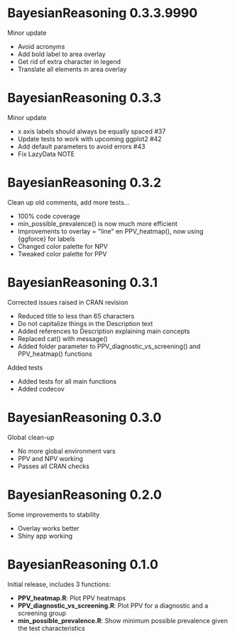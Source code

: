 # BayesianReasoning 0.3.3.9990

Minor update  

* Avoid acronyms
* Add bold label to area overlay
* Get rid of extra character in legend
* Translate all elements in area overlay


# BayesianReasoning 0.3.3

Minor update  

* x axis labels should always be equally spaced #37
* Update tests to work with upcoming ggplot2 #42
* Add default parameters to avoid errors #43
* Fix LazyData NOTE

# BayesianReasoning 0.3.2

Clean up old comments, add more tests...

* 100% code coverage
* min_possible_prevalence() is now much more efficient
* Improvements to overlay = "line" en PPV_heatmap(), now using {ggforce} for labels
* Changed color palette for NPV
* Tweaked color palette for PPV


# BayesianReasoning 0.3.1

Corrected issues raised in CRAN revision

* Reduced title to less than 65 characters
* Do not capitalize things in the Description text
* Added references to Description explaining main concepts
* Replaced cat() with message()
* Added folder parameter to PPV_diagnostic_vs_screening() and PPV_heatmap() functions

Added tests

* Added tests for all main functions
* Added codecov



# BayesianReasoning 0.3.0

Global clean-up

* No more global environment vars
* PPV and NPV working
* Passes all CRAN checks

# BayesianReasoning 0.2.0

Some improvements to stability

* Overlay works better
* Shiny app working

# BayesianReasoning 0.1.0

Initial release, includes 3 functions:  

* **PPV_heatmap.R**: Plot PPV heatmaps  
* **PPV_diagnostic_vs_screening.R**: Plot PPV for a diagnostic and a screening group  
* **min_possible_prevalence.R**: Show minimum possible prevalence given the test characteristics  

